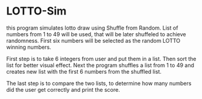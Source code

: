 # LOTTO-Sim

this program simulates lotto draw using Shuffle from Random.
List of numbers from 1 to 49 will be used, that will be later shuffeled to achieve randomness. First six numbers will 
be selected as the random LOTTO winning numbers.

First step is to take 6 integers from user and put them in a list. Then sort the list for better visual effect.
Next the program shuffles a list from 1 to 49 and creates new list with the first 6 numbers from the shuffled list.

The last step is to compare the two lists, to determine how many numbers did the user get correctly and print the score.